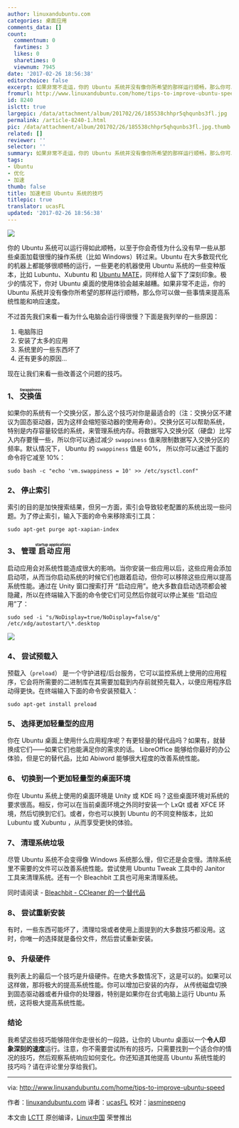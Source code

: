 ```yaml
---
author: linuxandubuntu.com
categories: 桌面应用
comments_data: []
count:
  commentnum: 0
  favtimes: 3
  likes: 0
  sharetimes: 0
  viewnum: 7945
date: '2017-02-26 18:56:38'
editorchoice: false
excerpt: 如果非常不走运，你的 Ubuntu 系统并没有像你所希望的那样运行顺畅，那么你可以做一些事情来提高系统性能和响应速度。
fromurl: http://www.linuxandubuntu.com/home/tips-to-improve-ubuntu-speed
id: 8240
islctt: true
largepic: /data/attachment/album/201702/26/185538chhpr5qhqunbs3fl.jpg
permalink: /article-8240-1.html
pic: /data/attachment/album/201702/26/185538chhpr5qhqunbs3fl.jpg.thumb.jpg
related: []
reviewer: ''
selector: ''
summary: 如果非常不走运，你的 Ubuntu 系统并没有像你所希望的那样运行顺畅，那么你可以做一些事情来提高系统性能和响应速度。
tags:
- Ubuntu
- 优化
- 加速
thumb: false
title: 加速老旧 Ubuntu 系统的技巧
titlepic: true
translator: ucasFL
updated: '2017-02-26 18:56:38'
---
```


![](/data/attachment/album/201702/26/185538chhpr5qhqunbs3fl.jpg)


你的 Ubuntu 系统可以运行得如此顺畅，以至于你会奇怪为什么没有早一些从那些桌面加载很慢的操作系统（比如 Windows）转过来。Ubuntu 在大多数现代化的机器上都能够很顺畅的运行，一些更老的机器使用 Ubuntu 系统的一些变种版本，比如 Lubuntu、Xubuntu 和 [Ubuntu MATE](http://www.linuxandubuntu.com/home/linuxandubuntu-distro-review-of-the-week-ubuntu-mate-1610)，同样给人留下了深刻印象。极少的情况下，你对 Ubuntu 桌面的使用体验会越来越糟。如果非常不走运，你的 Ubuntu 系统并没有像你所希望的那样运行顺畅，那么你可以做一些事情来提高系统性能和响应速度。


不过首先我们来看一看为什么电脑会运行得很慢？下面是我列举的一些原因：


1. 电脑陈旧
2. 安装了太多的应用
3. 系统里的一些东西坏了
4. 还有更多的原因...


现在让我们来看一些改善这个问题的技巧。


### 1、 <ruby> 交换值 <rt>  Swappiness </rt></ruby>


如果你的系统有一个交换分区，那么这个技巧对你是最适合的（注：交换分区不建议为固态驱动器，因为这样会缩短驱动器的使用寿命）。交换分区可以帮助系统，特别是内存容量较低的系统，来管理系统内存。将数据写入交换分区（硬盘）比写入内存要慢一些，所以你可以通过减少 `swappiness` 值来限制数据写入交换分区的频率。默认情况下， Ubuntu 的 `swappiness` 值是 60%， 所以你可以通过下面的命令将它减至 10%：



```
sudo bash -c "echo 'vm.swappiness = 10' >> /etc/sysctl.conf"

```

### 2、 停止索引


索引的目的是加快搜索结果，但另一方面，索引会导致较老配置的系统出现一些问题。为了停止索引，输入下面的命令来移除索引工具：



```
sudo apt-get purge apt-xapian-index

```

### 3、 管理<ruby> 启动应用 <rt>  startup applications </rt></ruby>


启动应用会对系统性能造成很大的影响。当你安装一些应用以后，这些应用会添加启动项，从而当你启动系统的时候它们也跟着启动，但你可以移除这些应用以提高系统性能。通过在 Unity 窗口搜索打开 “启动应用”。绝大多数自启动选项都会被隐藏，所以在终端输入下面的命令使它们可见然后你就可以停止某些 “启动应用”了：



```
sudo sed -i "s/NoDisplay=true/NoDisplay=false/g" /etc/xdg/autostart/\*.desktop

```

![](/data/attachment/album/201702/26/185606fpvvbywzk2tbz7t2.jpg)


### 4、 尝试预载入


预载入（`preload`） 是一个守护进程/后台服务，它可以监控系统上使用的应用程序，它会将所需要的二进制库在其需要加载到内存前就预先载入，以便应用程序启动得更快。在终端输入下面的命令安装预载入：



```
sudo apt-get install preload

```

### 5、 选择更加轻量型的应用


你在 Ubuntu 桌面上使用什么应用程序呢？有更轻量的替代品吗？如果有，就替换成它们——如果它们也能满足你的需求的话。 LibreOffice 能够给你最好的办公体验，但是它的替代品，比如 Abiword 能够很大程度的改善系统性能。


### 6、 切换到一个更加轻量型的桌面环境


你在 Ubuntu 系统上使用的桌面环境是 Unity 或 KDE 吗？这些桌面环境对系统的要求很高。相反，你可以在当前桌面环境之外同时安装一个 LxQt 或者 XFCE 环境，然后切换到它们。或者，你也可以换到 Ubuntu 的不同变种版本，比如 Lubuntu 或 Xubuntu ，从而享受更快的体验。


### 7、 清理系统垃圾


尽管 Ubuntu 系统不会变得像 Windows 系统那么慢，但它还是会变慢。清除系统里不需要的文件可以改善系统性能。尝试使用 Ubuntu Tweak 工具中的 Janitor 工具来清理系统。还有一个 Bleachbit 工具也可用来清理系统。


同时请阅读 - [Bleachbit - CCleaner 的一个替代品](http://www.linuxandubuntu.com/home/bleachbit-an-alternative-to-ccleaner-on-linux)


### 8、 尝试重新安装


有时，一些东西可能坏了，清理垃圾或者使用上面提到的大多数技巧都没用。这时，你唯一的选择就是备份文件，然后尝试重新安装。


### 9、 升级硬件


我列表上的最后一个技巧是升级硬件。在绝大多数情况下，这是可以的。如果可以这样做，那将极大的提高系统性能。你可以增加已安装的内存， 从传统磁盘切换到固态驱动器或者升级你的处理器，特别是如果你在台式电脑上运行 Ubuntu 系统，这将极大提高系统性能。


### 结论


我希望这些技巧能够陪伴你走很长的一段路，让你的 Ubuntu 桌面以一个**令人印象深刻的速度**运行。注意，你不需要尝试所有的技巧，只需要找到一个适合你的情况的技巧，然后观察系统响应如何变化。你还知道其他提高 Ubuntu 系统性能的技巧吗？请在评论里分享给我们。




---


via: <http://www.linuxandubuntu.com/home/tips-to-improve-ubuntu-speed>


作者：[linuxandubuntu.com](http://www.linuxandubuntu.com/home/tips-to-improve-ubuntu-speed) 译者：[ucasFL](https://github.com/ucasFL) 校对：[jasminepeng](https://github.com/jasminepeng)


本文由 [LCTT](https://github.com/LCTT/TranslateProject) 原创编译，[Linux中国](https://linux.cn/) 荣誉推出